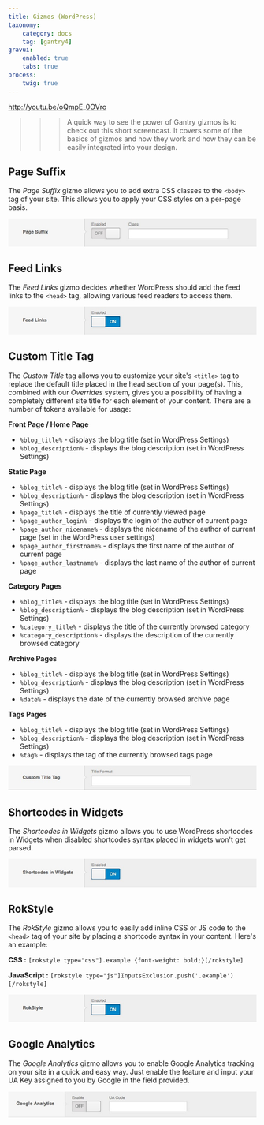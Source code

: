 ```yaml
---
title: Gizmos (WordPress)
taxonomy:
    category: docs
    tag: [gantry4]
gravui:
    enabled: true
    tabs: true
process:
    twig: true
---
```


http://youtu.be/oQmpE_0OVro

>>> A quick way to see the power of Gantry gizmos is to check out this short screencast. It covers some of the basics of gizmos and how they work and how they can be easily integrated into your design.

Page Suffix
-----------
The *Page Suffix* gizmo allows you to add extra CSS classes to the `<body>` tag of your site. This allows you to apply your CSS styles on a per-page basis.

![](gizmos-page-suffix_wp.jpg)


Feed Links
----------
The *Feed Links* gizmo decides whether WordPress should add the feed links to the `<head>` tag, allowing various feed readers to access them.

![](gizmos-feed-links_wp.jpg)


Custom Title Tag
----------------
The *Custom Title* tag allows you to customize your site's `<title>` tag to replace the default title placed in the head section of your page(s). This, combined with our *Overrides* system, gives you a possibility of having a completely different site title for each element of your content. There are a number of tokens available for usage: 

**Front Page / Home Page**

* `%blog_title%` - displays the blog title (set in WordPress Settings)
* `%blog_description%` - displays the blog description (set in WordPress Settings)

**Static Page**

* `%blog_title%` - displays the blog title (set in WordPress Settings)
* `%blog_description%` - displays the blog description (set in WordPress Settings)
* `%page_title%` - displays the title of currently viewed page
* `%page_author_login%` - displays the login of the author of current page
* `%page_author_nicename%` - displays the nicename of the author of current page (set in the WordPress user settings)
* `%page_author_firstname%` - displays the first name of the author of current page
* `%page_author_lastname%` - displays the last name of the author of current page

**Category Pages**

* `%blog_title%` - displays the blog title (set in WordPress Settings)
* `%blog_description%` - displays the blog description (set in WordPress Settings)
* `%category_title%` - displays the title of the currently browsed category
* `%category_description%` - displays the description of the currently browsed category

**Archive Pages**

* `%blog_title%` - displays the blog title (set in WordPress Settings)
* `%blog_description%` - displays the blog description (set in WordPress Settings)
* `%date%` - displays the date of the currently browsed archive page

**Tags Pages**

* `%blog_title%` - displays the blog title (set in WordPress Settings)
* `%blog_description%` - displays the blog description (set in WordPress Settings)
* `%tag%` - displays the tag of the currently browsed tags page

![](gizmos-custom-title-tag_wp.jpg)


Shortcodes in Widgets
---------------------
The *Shortcodes in Widgets* gizmo allows you to use WordPress shortcodes in Widgets when disabled shortcodes syntax placed in widgets won't get parsed.

![](gizmos-shortcodes-in-widgets_wp.jpg)


RokStyle
--------
The *RokStyle* gizmo allows you to easily add inline CSS or JS code to the `<head>` tag of your site by placing a shortcode syntax in your content. Here's an example: 

**CSS :** `[rokstyle type="css"].example {font-weight: bold;}[/rokstyle]`

**JavaScript :** `[rokstyle type="js"]InputsExclusion.push('.example')[/rokstyle]`

![](gizmos-rokstyle_wp.jpg)


Google Analytics
----------------
The *Google Analytics* gizmo allows you to enable Google Analytics tracking on your site in a quick and easy way. Just enable the feature and input your UA Key assigned to you by Google in the field provided.

![](gizmos-google-analytics_wp.jpg)

